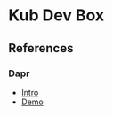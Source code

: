 
# Kub Dev Box


## References

### Dapr
  * [Intro](https://www.youtube.com/watch?v=MjyulcRqh20)
  * [Demo](https://github.com/gbaeke/dapr-demo)

